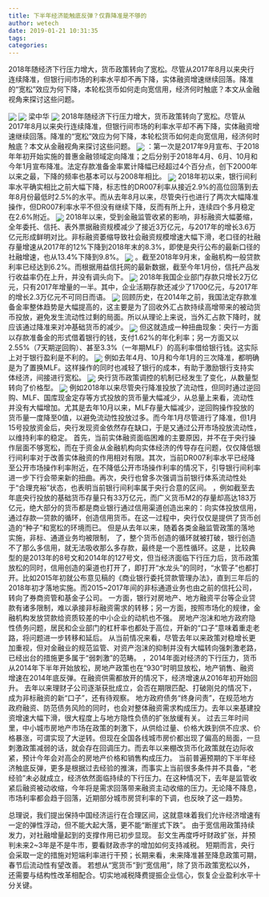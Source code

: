 ```yaml
---
title: 下半年经济能触底反弹？仅靠降准是不够的
author: wetech
date: 2019-01-21 10:31:35
tags: 
categories: 
---
```

2018年随经济下行压力增大，货币政策转向了宽松。尽管从2017年8月以来央行连续降准，但银行间市场的利率水平却不再下降，实体融资增速继续回落。降准的“宽松”效应为何下降，本轮松货币如何走向宽信用，经济何时触底？本文从金融视角来探讨这些问题。
<!-- more -->
<img align="center" border="0" src="https://imgcdn.yicai.com/uppics/images/2019/01/20485114c278aec5fc10b43b644562e5.jpg" />
<img align="center" border="0" src="https://imgcdn.yicai.com/uppics/images/2019/01/c2b66a5ba278166ca42d7610e8f617f0.jpg" />
梁中华
<img align="center" border="0" src="https://imgcdn.yicai.com/uppics/images/2019/01/5e624a5641b0e88dbf2e4a3df4c396f1.jpg" />
2018年随经济下行压力增大，货币政策转向了宽松。尽管从2017年8月以来央行连续降准，但银行间市场的利率水平却不再下降，实体融资增速继续回落。降准的“宽松”效应为何下降，本轮松货币如何走向宽信用，经济何时触底？本文从金融视角来探讨这些问题。
<img align="center" border="0" src="https://imgcdn.yicai.com/uppics/images/2019/01/0f384d0485e4d1bee21926ce2c7717e5.jpg" />
：第一次是2017年9月宣布、于2018年年初开始实施的普惠金融领域定向降准；之后分别于2018年4月、6月、10月和今年1月宣布降准。法定存款准备金率累计降幅已经超过4个百分点，创下2000年以来之最，下降的频率也基本可以与2008年相比。
<img align="center" border="0" src="https://imgcdn.yicai.com/uppics/images/2019/01/b01a1cbed766b1b48ec647cb1d3e4637.jpg" />
2018年初以来，银行间利率水平确实相比之前大幅下降，标志性的DR007利率从接近2.9%的高位回落到去年8月份最低时2.5%的水平。而从去年8月以来，尽管央行也进行了两次大幅降准操作，但DR007利率水平不但没有继续下降，反而有所上升，连续四个多月稳定在2.6%附近。
<img align="center" border="0" src="https://imgcdn.yicai.com/uppics/images/2019/01/71e2d5b850ad3edb89fb354b14572636.jpg" />
2018年以来，受到金融监管收紧的影响，非标融资大幅萎缩，全年委托、信托、表外票据融资规模减少了接近3万亿元，与2017年的增长3.6万亿元形成鲜明对比。非标融资萎缩导致社会融资规模增速大幅下滑，老口径的社融存量增速从2017年的12%下降到2018年末的8.3%，即使是央行公布的最新口径的社融增速，也从13.4%下降到9.8%。
<img align="center" border="0" src="https://imgcdn.yicai.com/uppics/images/2019/01/cc36622648f6a09cb418d6a4c4177ac1.jpg" />
。截至2018年9月末，金融机构一般贷款利率已经达到6.2%。而根据用益信托网的最新数据，截至今年1月份，信托产品发行收益率仍在上升，并没有调头向下。
<img align="center" border="0" src="https://imgcdn.yicai.com/uppics/images/2019/01/6777a4fb297d574cf9a4fc320dc82131.jpg" />
2018年我国企业部门存款只增长2万亿元，只有2017年增量的一半。其中，企业活期存款还减少了1700亿元，与2017年的增长2.3万亿元不可同日而语。
<img align="center" border="0" src="https://imgcdn.yicai.com/uppics/images/2019/01/baa3fa902c126b7272f337134426f90c.jpg" />
回顾历史，在2014年之前，我国法定存款准备金率整体趋势是大幅提高的，这主要是为了回收外汇占款持续高增带来的被动货币投放，避免发生流动性过剩的局面。所以从理论上来说，当外汇占款下降时，就应该通过降准来对冲基础货币的减少。
<img align="center" border="0" src="https://imgcdn.yicai.com/uppics/images/2019/01/6764af57233a43d77034bdda473a7c69.jpg" />
但这就造成一种扭曲现象：央行一方面以存款准备金的形式借着银行的钱，支付1.62%的年化利率；另一方面又以2.55%（7天期逆回购）、甚至3.3%（一年期MLF）的高利率借给银行钱。这实际上对于银行盈利是不利的。
<img align="center" border="0" src="https://imgcdn.yicai.com/uppics/images/2019/01/6f836808e0053ac1be42f6310b65482a.jpg" />
例如去年4月、10月和今年1月的三次降准，都明确是为了置换MLF。这样操作的同时也减轻了银行的成本，有助于激励银行支持实体经济，间接进行宽松。
<img align="center" border="0" src="https://imgcdn.yicai.com/uppics/images/2019/01/4ab764ec02e8a90d8a93c4d5a59e1d09.jpg" />
央行货币政策调控的机制已经发生了变化，从数量型转向了价格型。
<img align="center" border="0" src="https://imgcdn.yicai.com/uppics/images/2019/01/443df251085b537dcad7863289c657f5.jpg" />
例如2018年以来尽管央行降准投放了流动性，但同时通过逆回购、MLF、国库现金定存等方式投放的货币量大幅减少，从总量上来看，流动性并没有大幅增加。尤其是去年10月以来，MLF存量大幅减少，逆回购操作投放的货币量一度降至0值，以避免流动性投放过多。而今年1月尽管进行了降准，但1月15号投放资金后，央行发现资金依然存在缺口，于是又通过公开市场投放流动性，以维持利率的稳定。
首先，当前实体融资面临困难的主要原因，并不在于央行操作层面不够宽松，而在于资金从金融机构向实体经济的传导存在问题，仅仅降低银行间利率对于改善实体融资的作用相对有限。其次，当前DR007利率水平已经降至公开市场操作利率附近，在不降低公开市场操作利率的情况下，引导银行间利率进一步下行会带来新的扭曲。再次，央行也曾多次强调当前银行体系流动性处于“合理充裕”状态，也表明当前银行间利率属于央行合意的区间。
，例如截至去年底央行投放的基础货币存量只有33万亿元，而广义货币M2的存量却高达183万亿元，绝大部分的货币都是商业银行通过信用渠道创造出来的：向实体投放信用，通过存款—贷款的循环，创造信用货币。在这一过程中，央行仅仅是提供了货币创造的“种子”和宽松的环境而已。
但是从去年以来，随着各类金融监管政策的落地实施，非标、通道业务均被限制，
了，整个货币创造的循环就被打破，银行创造不了那么多信用，就无法吸收那么多存款，最终是一个恶性循环。这是
，比较典型的是2013年的8号文和2014年的127号文，但当经济面临下行压力后，货币政策放松的同时，信用创造的渠道也打开了，即打开“水龙头”的同时，“水管子”也都打开。比如2015年初就公布意见稿的《商业银行委托贷款管理办法》，直到三年后的2018年初才落地实施。而2015~2017年间的非标通道业务也由之前的信托公司，转向了券商资管和基金子公司。
一方面，银行对房地产、地方融资平台等企业贷款有诸多限制，难以承接非标融资需求的转移；另一方面，按照市场化的规律，金融机构发放贷款给资质较差的中小企业的动机也不强。
房地产泡沫和地方政府隐性债务问题，居民和企业部门的杠杆率也都处于高位，开新的“口子”意味着重走老路，将问题进一步转移和延后。
从当前情况来看，尽管去年以来政策对稳增长更加重视，但对金融业的规范监管、对资产泡沫的抑制并没有大幅转向强刺激老路，已经出台的措施更多属于“弱刺激”的范畴。
，2014年面对经济的下行压力，货币从2014年下半年开始放松，房地产政策也在“930”时明显放松，地产销售、融资增速在2014年底反弹。在融资供需都放开的情况下，经济增速从2016年初开始回升。
去年以来理财子公司逐渐获批成立，会否在期限匹配、打破刚兑的情况下，成为非标融资的新“口子”，还有待观察。
地方政府债务“终身问责”，在规范地方政府融资、防范债务风险的同时，也会对整体融资需求构成压力。去年以来基建投资增速大幅下滑，很大程度上与地方隐性负债的扩张放缓有关。
过去三年时间里，中小城市房地产市场在政策的刺激下，从供给过量、价格大跌到供不应求、价格暴涨，可谓实现了大逆转。但现在全国各线城市房价都出现了偏高的局面，一旦刺激政策减弱的话，就会存在回调压力。而去年以来棚改货币化政策就在边际收紧，预计今年会对高企的房地产价格和销售构成压力。
当前普遍预期的下半年经济触底反弹，更多是根据过去经验的推演，而事实上当前很多条件并不具备，“老经验”未必就成立，经济依然面临持续的下行压力。在这种情况下，去年是监管收紧后融资被动收缩，今年将是需求回落带来融资主动收缩的压力。无论降不降息，市场利率都会趋于回落，近期部分城市房贷利率的下调，也反映了这一趋势。
 
 
总理说，我们提出保持中国经济运行在合理区间，这就意味着我们允许经济增速有一定的弹性浮动，但不能大起大落，更不能“断崖式下跌”。
由于宽信用政策持续发力，对社融增量起到的支撑作用已初步显现。
彭文生再度呼吁财政扩张，并预判未来2~3年是不是牛市，要看财政赤字的增加如何支持减税。
短期而言，央行会采取一定的措施对短端利率进行干预；长期来看，未来降准甚至降息政策可期，春节后流动性有望改善。
若想从“宽货币”到“宽信用”，除了货币政策宽松以外，还需要与结构性改革相配合。切实地减税降费提振企业信心，恢复企业盈利水平十分关键。
